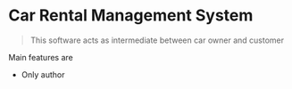 # Car Rental Management System

> This  software acts as intermediate between car owner and customer

Main features are 

 * Only author
